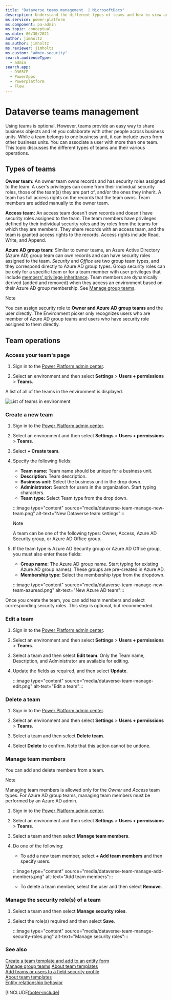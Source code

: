 ```yaml
---
title: "Dataverse teams management  | MicrosoftDocs"
description: Understand the different types of teams and how to view and manage settings.
ms.service: power-platform
ms.component: pa-admin
ms.topic: conceptual
ms.date: 06/30/2021
author: jimholtz
ms.author: jimholtz
ms.reviewer: jimholtz
ms.custom: "admin-security"
search.audienceType: 
  - admin
search.app:
  - D365CE
  - PowerApps
  - Powerplatform
  - Flow
---
```

# Dataverse teams management

Using teams is optional. However, teams provide an easy way to share business objects and let you collaborate with other people across business units. While a team belongs to one business unit, it can include users from other business units. You can associate a user with more than one team. This topic discusses the different types of teams and their various operations.

## Types of teams

**Owner team:** An owner team owns records and has security roles assigned to the team.  A user's privileges can come from their individual security roles, those of the team(s) they are part of, and/or the ones they inherit. A team has full access rights on the records that the team owns.  Team members are added manually to the owner team. 

**Access team:** An access team doesn't own records and doesn't have security roles assigned to the team. The team members have privileges defined by their individual security roles and by roles from the teams for which they are members. They share records with an access team, and the team is granted access rights to the records. Access rights include Read, Write, and Append.

**Azure AD group team:** Similar to owner teams, an Azure Active Directory (Azure AD) group team can own records and can have security roles assigned to the team. *Security* and *Office* are two group team types, and they correspond directly to Azure AD group types. Group security roles can be only for a specific team or for a team member with user privileges that include [members' privilege inheritance](security-roles-privileges.md#team-members-privilege-inheritance). Team members are dynamically derived (added and removed) when they access an environment based on their Azure AD group membership. See [Manage group teams](manage-group-teams.md).

> [!NOTE]
> You can assign security role to **Owner and Azure AD group teams** and the user directly. The Environment picker only recognizes users who are member of Azure AD group teams and users who have security role assigned to them directly. 

## Team operations

### Access your team's page

1. Sign in to the [Power Platform admin center](https://admin.powerplatform.microsoft.com). 

2. Select an environment and then select **Settings** > **Users + permissions** > **Teams**.

A list of all of the teams in the environment is displayed.

![List of teams in environment](media/dataverse-team-manage-list.png "List of teams in environment")

### Create a new team

1. Sign in to the [Power Platform admin center](https://admin.powerplatform.microsoft.com). 

2. Select an environment and then select **Settings** > **Users + permissions** > **Teams**.

3. Select **+ Create team**.

4. Specify the following fields:   

   - **Team name:** Team name should be unique for a business unit.
   - **Description:** Team description.
   - **Business unit:** Select the business unit in the drop down.
   - **Administrator:** Search for users in the organization. Start typing characters.
   - **Team type:** Select Team type from the drop down.

   :::image type="content" source="media/dataverse-team-manage-new-team.png" alt-text="New Dataverse team settings":::
   
   > [!NOTE]
   > A team can be one of the following types: Owner, Access, Azure AD Security group, or Azure AD Office group. 

5. If the team type is Azure AD Security group or Azure AD Office group, you must also enter these fields:

   - **Group name:** The Azure AD group name. Start typing for existing Azure AD group names). These groups are pre-created in Azure AD.
   - **Membership type:** Select the membership type from the dropdown.

   :::image type="content" source="media/dataverse-team-manage-new-team-azuread.png" alt-text="New Azure AD team":::

Once you create the team, you can add team members and select corresponding security roles. This step is optional, but recommended.

### Edit a team

1. Sign in to the [Power Platform admin center](https://admin.powerplatform.microsoft.com). 

2. Select an environment and then select **Settings** > **Users + permissions** > **Teams**.

3. Select a team and then select **Edit team**. Only the Team name, Description, and Administrator are available for editing.

4. Update the fields as required, and then select **Update**.

   :::image type="content" source="media/dataverse-team-manage-edit.png" alt-text="Edit a team":::

### Delete a team

1. Sign in to the [Power Platform admin center](https://admin.powerplatform.microsoft.com). 

2. Select an environment and then select **Settings** > **Users + permissions** > **Teams**.

3. Select a team and then select **Delete team**. 

4. Select **Delete** to confirm. Note that this action cannot be undone.

### Manage team members

You can add and delete members from a team.

> [!NOTE]
> Managing team members is allowed only for the *Owner* and *Access* team types. For Azure AD group teams, managing team members must be performed by an Azure AD admin.

1. Sign in to the [Power Platform admin center](https://admin.powerplatform.microsoft.com). 

2. Select an environment and then select **Settings** > **Users + permissions** > **Teams**.

3. Select a team and then select **Manage team members**. 

4. Do one of the following:

   - To add a new team member, select **+ Add team members** and then specify users.

   :::image type="content" source="media/dataverse-team-manage-add-members.png" alt-text="Add team members":::

   - To delete a team member, select the user and then select **Remove**.

### Manage the security role(s) of a team

1. Select a team and then select **Manage security roles**. 

2. Select the role(s) required and then select **Save**.

   :::image type="content" source="media/dataverse-team-manage-security-roles.png" alt-text="Manage security roles":::


### See also  
 [Create a team template and add to an entity form](create-team-template-add-entity-form.md)   
 [Manage group teams](manage-group-teams.md)
 [About team templates](../admin/about-team-templates.md)   
 [Add teams or users to a field security profile](add-teams-users-field-security-profile.md)   
 [About team templates](about-team-templates.md)   
 [Entity relationship behavior](/powerapps/maker/common-data-service/create-edit-entity-relationships#entity-relationship-behavior)


[!INCLUDE[footer-include](../includes/footer-banner.md)]
